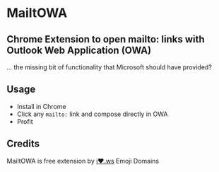 # MailtOWA

## Chrome Extension to open mailto: links with Outlook Web Application (OWA)

... the missing bit of functionality that Microsoft should have provided?

## Usage

* Install in Chrome
* Click any `mailto:` link and compose directly in OWA
* Profit

## Credits
MailtOWA is free extension by <a href="https://i❤️.ws" target="_blank">i❤️.ws</a> Emoji Domains
